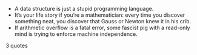  - A data structure is just a stupid programming language.
 - It’s your life story if you’re a mathematician: every time you discover something neat, you discover that Gauss or Newton knew it in his crib.
 - If arithmetic overflow is a fatal error, some fascist pig with a read-only mind is trying to enforce machine independence.

3 quotes